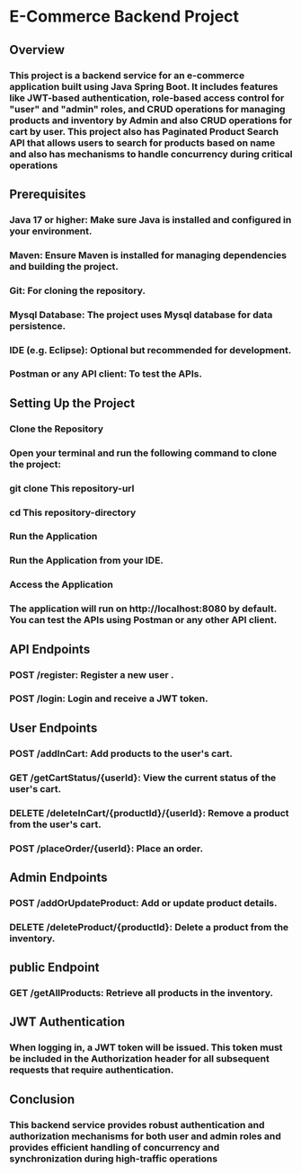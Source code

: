# E-Commerce Backend Project

## Overview

### This project is a backend service for an e-commerce application built using Java Spring Boot. It includes features like JWT-based authentication, role-based access control for "user" and "admin" roles, and CRUD operations for managing products and inventory by Admin and also CRUD operations for cart by user. This project also has  Paginated Product Search API that allows users to search for products based on name and also has mechanisms to handle concurrency during critical operations

## Prerequisites
### Java 17 or higher: Make sure Java is installed and configured in your environment.
### Maven: Ensure Maven is installed for managing dependencies and building the project.
### Git: For cloning the repository.
### Mysql Database: The project uses Mysql database for data persistence.
### IDE (e.g. Eclipse): Optional but recommended for development.
### Postman or any API client: To test the APIs.

## Setting Up the Project

### Clone the Repository
### Open your terminal and run the following command to clone the project:
### git clone This repository-url
### cd This repository-directory

### Run the Application
### Run the Application from your IDE.

### Access the Application
### The application will run on http://localhost:8080 by default. You can test the APIs using Postman or any other API client.

## API Endpoints

### POST /register: Register a new user .
### POST /login: Login and receive a JWT token.

## User Endpoints

### POST /addInCart: Add products to the user's cart.
### GET /getCartStatus/{userId}: View the current status of the user's cart.
### DELETE /deleteInCart/{productId}/{userId}: Remove a product from the user's cart.
### POST /placeOrder/{userId}: Place an order.

## Admin Endpoints

### POST /addOrUpdateProduct: Add or update product details.
### DELETE /deleteProduct/{productId}: Delete a product from the inventory.

## public Endpoint

### GET /getAllProducts: Retrieve all products in the inventory.

## JWT Authentication

### When logging in, a JWT token will be issued. This token must be included in the Authorization header for all subsequent requests that require authentication.

## Conclusion

### This backend service provides robust authentication and authorization mechanisms for both user and admin roles and provides efficient handling of concurrency and synchronization during high-traffic operations








